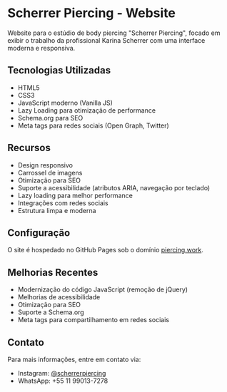 # Scherrer Piercing - Website

Website para o estúdio de body piercing "Scherrer Piercing", focado em exibir o trabalho da profissional Karina Scherrer com uma interface moderna e responsiva.

## Tecnologias Utilizadas

- HTML5
- CSS3
- JavaScript moderno (Vanilla JS)
- Lazy Loading para otimização de performance
- Schema.org para SEO
- Meta tags para redes sociais (Open Graph, Twitter)

## Recursos

- Design responsivo
- Carrossel de imagens
- Otimização para SEO
- Suporte a acessibilidade (atributos ARIA, navegação por teclado)
- Lazy loading para melhor performance
- Integrações com redes sociais
- Estrutura limpa e moderna

## Configuração

O site é hospedado no GitHub Pages sob o domínio [piercing.work](https://piercing.work).

## Melhorias Recentes

- Modernização do código JavaScript (remoção de jQuery)
- Melhorias de acessibilidade
- Otimização para SEO
- Suporte a Schema.org
- Meta tags para compartilhamento em redes sociais

## Contato

Para mais informações, entre em contato via:
- Instagram: [@scherrerpiercing](https://www.instagram.com/scherrerpiercing/)
- WhatsApp: +55 11 99013-7278